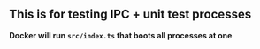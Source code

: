 ## This is for testing IPC + unit test processes

**Docker will run `src/index.ts` that boots all processes at one**
